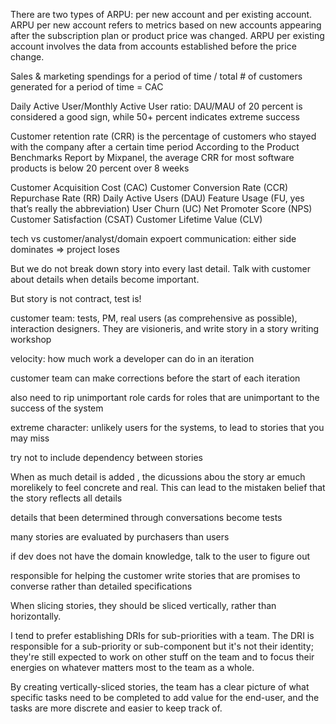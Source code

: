 There are two types of ARPU: per new account and per existing account. ARPU per new account refers to metrics based on new accounts appearing after the subscription plan or product price was changed. ARPU per existing account involves the data from accounts established before the price change.

Sales & marketing spendings for a period of time / total # of customers generated for a period of time = CAC

Daily Active User/Monthly Active User ratio: DAU/MAU of 20 percent is considered a good sign, while 50+ percent indicates extreme success

Customer retention rate (CRR) is the percentage of customers who stayed with the company after a certain time period
According to the Product Benchmarks Report by Mixpanel, the average CRR for most software products is below 20 percent over 8 weeks

Customer Acquisition Cost (CAC)
Customer Conversion Rate (CCR)
Repurchase Rate (RR)
Daily Active Users (DAU)
Feature Usage (FU, yes that’s really the abbreviation)
User Churn (UC)
Net Promoter Score (NPS)
Customer Satisfaction (CSAT)
Customer Lifetime Value (CLV)

tech vs customer/analyst/domain expoert communication: either side dominates => project loses

But we do not break down story into every last detail. Talk with customer about details when details become important. 

But story is not contract, test is!

customer team: tests, PM, real users (as comprehensive as possible), interaction designers.  They are visioneris, and write story in a story writing workshop 

velocity: how much work a developer can do in an iteration

customer team can make corrections before the start of each iteration

also need to rip unimportant role cards for roles that are unimportant to the success of the system

extreme character: unlikely users for the systems, to lead to stories that you may miss

try not to include dependency between stories

When as much detail is added , the dicussions abou the story ar emuch morelikely to feel concrete and real. This can lead to the mistaken belief that the story reflects all details

details that been determined through conversations become tests

many stories are evaluated by purchasers than users

if dev does not have the domain knowledge, talk to the user to figure out

responsible for helping the customer write stories that are promises to converse rather than detailed specifications

When slicing stories, they should be sliced vertically, rather than horizontally.

I tend to prefer establishing DRIs for sub-priorities with a team. The DRI is responsible for a sub-priority or sub-component but it's not their identity; they're still expected to work on other stuff on the team and to focus their energies on whatever matters most to the team as a whole.

By creating vertically-sliced stories, the team has a clear picture of what specific tasks need to be completed to add value for the end-user, and the tasks are more discrete and easier to keep track of.
